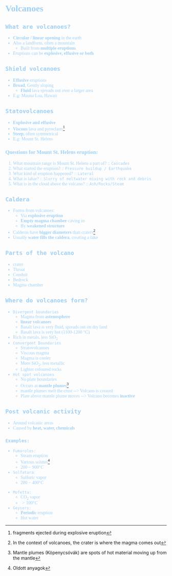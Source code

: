<font color=#a0d0f6>
<span style = "font-family:'cascadia code'">

# Volcanoes
## `What are volcanoes?`
- **Circular / linear opening** in the earth
- Also a landform, often a mountain
    - Built from **multiple eruptions**
- Eruptions can be **explosive, effusive or both**

## `Shield volcanoes`
- **Effusive** eruptions
- **Broad**, Gently sloping
    - **Fluid** lava spreads out over a larger area
- E.g: Mauna Loa, Hawaii
## `Statovolcanoes`
- **Explosive and effusive**
- **Viscous** lava and pyroclasts[^1]
- **Steep**, often symmetrical
- E.g: Mount St. Helens

[^1]: fragments ejected during explosive eruption


### Questions for Mount St. Helens eruption:
1. What mountain range is Mount St. Helens a part of? :: `Cascades`
2. What started the eruption? :: `Pressure buildup / Earthquake`
3. What kind of eruption happened? :: `Lateral`
4. What is lahar? :: `Slurry of meltwater mixing with rock and debris`
5. What is in the cloud above the volcano? :: `Ash/Rocks/Steam`

## `Caldera`
- Forms from volcanoes:
  - Via **explosive eruption**
  - **Empty magma chamber** caving in
  - By **weakened structure**
- Calderas have **bigger diameters** than craters[^2]
- Usually **water fills the caldera**, creating a lake
[^2]: In the context of volcanoes, the crater is where the magma comes out

## `Parts of the volcano`
- crater
- Throat
- Conduit
- Bedrock
- Magma chamber

## `Where do volcanoes form?`
- `Divergent boundaries`
  - Magma from **astenosphere**
  - **linear volcanoes**
  - Basalt lava is very fluid, spreads out on dry land
  - Basalt lava is very hot (1100-1200 °C)
- Rich in metals, less SiO<sub>2</sub>
- `Convergent Boundaries`
  - Stratovolcanoes
  - Viscous magma
  - Magma is cooler
  - More SiO<sub>2</sub>, less metallic
  - Lighter coloured rocks
- `Hot spot volcanoes`
  - No plate boundaries
  - Occurs at **mantle plumes**[^3]
  - mantle plumes melt the crust --> Volcano is created
  - Plate above mantle plume moves --> Volcano becomes **inactive**
[^3]: Mantle plumes (Köpenycsóvák) are spots of hot material moving up from the mantle

## `Post volcanic activity`
- Around volcanic areas
- Caused by **heat, water, chemicals**

### `Examples:`
- `Fumaroles:`
  - Steam eruption
  - Various solutes[^4]
  - $200-900°C$
- `Solfatara`:
  - Sulfuric vapor
  - $200-400°C$
[^4]: Oldott anyagok
- `Mofetta:`
  - CO<sub>2</sub> vapor
  - $>100°C$
- `Geysers:`
  - **Periodic** eruption
  - Hot water

</span>

</font>
